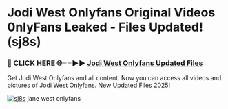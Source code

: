 # Jodi West Onlyfans Original Videos 0nlyFans Leaked - Files Updated! (sj8s)

<h3>🔴 CLICK HERE 🌐==►► <a href="https://tinyurl.com/2jnfzry5" rel="nofollow">Jodi West Onlyfans Updated Files</a></h3>

Get Jodi West Onlyfans and all content. Now you can access all videos and pictures of Jodi West Onlyfans. New Updated Files 2025!

[![sj8s](https://i.imgur.com/GyGTBgg.gif)](https://tinyurl.com/2jnfzry5)
jane west onlyfans
